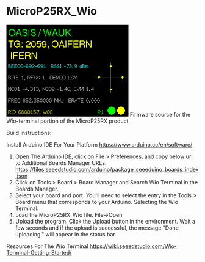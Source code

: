 # MicroP25RX_Wio
<img src="https://github.com/tvelliott/MicroP25RX_Wio/blob/main/images/monitor.png">
Firmware source for the Wio-terminal portion of the MicroP25RX product


Build Instructions:

Install Arduino IDE For Your Platform
https://www.arduino.cc/en/software/

1) Open The Arduino IDE, click on File > Preferences, and copy below url to Additional Boards Manager URLs:
https://files.seeedstudio.com/arduino/package_seeeduino_boards_index.json
2) Click on Tools > Board > Board Manager and Search Wio Terminal in the Boards Manager.
3) Select your board and port. You'll need to select the entry in the Tools > Board menu that corresponds to your Arduino. Selecting the Wio Terminal.
4) Load the MicroP25RX_Wio file.  File->Open
5) Upload the program. Click the Upload button in the environment. Wait a few seconds and if the upload is successful, the message "Done uploading." will appear in the status bar.


Resources For The Wio Terminal
https://wiki.seeedstudio.com/Wio-Terminal-Getting-Started/
